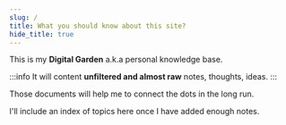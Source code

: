 ```yaml
---
slug: /
title: What you should know about this site?
hide_title: true
---
```

This is my **Digital Garden** a.k.a personal knowledge base. 

:::info
It will content **unfiltered and almost raw** notes, thoughts, ideas.
:::

Those documents will help me to connect the dots in the long run.

I'll include an index of topics here once I have added enough notes.

